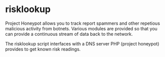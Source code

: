 risklookup
==========

Project Honeypot allows you to track report spammers and other repetious malicious activity from botnets. Various modules are provided so that you can provide a continuous stream of data back to the network.

The risklookup script interfaces with a DNS server PHP (project honeypot) provides to get known risk readings.
